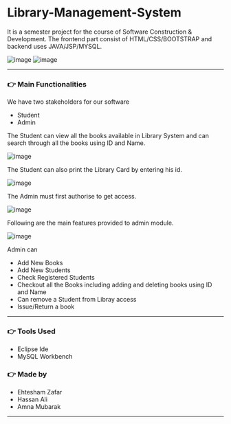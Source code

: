 # Library-Management-System
It is a semester project for the course of Software Construction & Development. The frontend part consist of HTML/CSS/BOOTSTRAP and backend uses JAVA/JSP/MYSQL.

![image](https://user-images.githubusercontent.com/104893311/205125727-754825d0-7da4-4de1-b8c8-0478e3ef4a30.png)
![image](https://user-images.githubusercontent.com/104893311/205126102-63776623-78ca-4740-b9e6-cecc77841235.png)

--- 

### 👉 Main Functionalities
We have two stakeholders for our software
- Student
- Admin

The Student can view all the books available in Library System and can search through all the books using ID and Name.

![image](https://user-images.githubusercontent.com/104893311/205128202-e35b3b31-7f9d-4f0d-b599-2abe863b5fbc.png)

The Student can also print the Library Card by entering his id.

![image](https://user-images.githubusercontent.com/104893311/205129269-3dec67e7-7883-4a5e-b564-3b2974d0cc3c.png)

The Admin must first authorise to get access.

![image](https://user-images.githubusercontent.com/104893311/205129529-d3f4c036-e228-49ab-a81c-bfbdb3b6ce0e.png)

Following are the main features provided to admin module.

![image](https://user-images.githubusercontent.com/104893311/205129912-73e6212a-c75a-4861-9e42-5af279c72d7c.png)

Admin can
- Add New Books
- Add New Students
- Check Registered Students 
- Checkout all the Books including adding and deleting books using ID and Name
- Can remove a Student from Libray access
- Issue/Return a book

---

### 👉 Tools Used
- Eclipse Ide
- MySQL Workbench

### 👉 Made by 
- Ehtesham Zafar
- Hassan Ali
- Amna Mubarak

---


